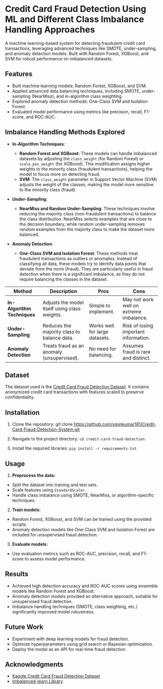 # Credit Card Fraud Detection Using ML and Different Class Imbalance Handling Approaches

A machine learning-based system for detecting fraudulent credit card transactions, leveraging advanced techniques like SMOTE, under-sampling, and anomaly detection models. Built with Random Forest, XGBoost, and SVM for robust performance on imbalanced datasets.

## Features
- Built machine learning models: Random Forest, XGBoost, and SVM.
- Applied advanced data balancing techniques, including SMOTE, under-sampling (NearMiss), and in-algorithm class weighting.
- Explored anomaly detection methods: One-Class SVM and Isolation Forest.
- Evaluated model performance using metrics like precision, recall, F1-score, and ROC-AUC.

## Imbalance Handling Methods Explored

- **In-Algorithm Techniques**:  
  - **Random Forest and XGBoost**: These models can handle imbalanced datasets by adjusting the `class_weight` (for Random Forest) or `scale_pos_weight` (for XGBoost). This modification assigns higher weights to the minority class (fraudulent transactions), helping the model to focus more on detecting fraud.
  - **SVM**: The `class_weight` parameter in Support Vector Machine (SVM) adjusts the weight of the classes, making the model more sensitive to the minority class (fraud).

- **Under-Sampling**:  
  - **NearMiss and Random Under-Sampling**: These techniques involve reducing the majority class (non-fraudulent transactions) to balance the class distribution. NearMiss selects examples that are close to the decision boundary, while random under-sampling removes random examples from the majority class to make the dataset more balanced.

- **Anomaly Detection**:  
  - **One-Class SVM and Isolation Forest**: These methods treat fraudulent transactions as outliers or anomalies. Instead of classifying all data, these models try to identify data points that deviate from the norm (fraud). They are particularly useful in fraud detection when there is a significant imbalance, as they do not require balancing the classes in the dataset.


| Method                   | Description                                         | Pros                         | Cons                                     |
|--------------------------|-----------------------------------------------------|------------------------------|------------------------------------------|
| **In-Algorithm Techniques** | Adjusts the model itself using class weights.      | Simple to implement.         | May not work well on extreme imbalance.  |
| **Under-Sampling**       | Reduces the majority class to balance data.         | Works well for large datasets.| Risk of losing important information.   |
| **Anomaly Detection**    | Treats fraud as an anomaly (unsupervised).          | No need for balancing.        | Assumes fraud is rare and distinct.     |


## Dataset
The dataset used is the [Credit Card Fraud Detection Dataset](https://www.kaggle.com/datasets/mlg-ulb/creditcardfraud). It contains anonymized credit card transactions with features scaled to preserve confidentiality.

## Installation
1. Clone the repository:
   git clone https://github.com/vipinkumar181/Credit-Card-Fraud-Detection-System.git

2. Navigate to the project directory:
    `cd credit-card-fraud-detection`
   
3. Install the required libraries:
    `pip install -r requirements.txt`


## Usage
1. **Preprocess the data:**
- Split the dataset into training and test sets.
- Scale features using `StandardScaler`.
- Handle class imbalance using SMOTE, NearMiss, or algorithm-specific techniques.

2. **Train models:**
- Random Forest, XGBoost, and SVM can be trained using the provided scripts.
- Anomaly detection models like One-Class SVM and Isolation Forest are included for unsupervised fraud detection.

3. **Evaluate models:**
- Use evaluation metrics such as ROC-AUC, precision, recall, and F1-score to assess model performance.


## Results
- Achieved high detection accuracy and ROC-AUC scores using ensemble models like Random Forest and XGBoost.
- Anomaly detection models provided an alternative approach, suitable for unsupervised fraud detection.
- Imbalance handling techniques (SMOTE, class weighting, etc.) significantly improved model robustness.

## Future Work
- Experiment with deep learning models for fraud detection.
- Optimize hyperparameters using grid search or Bayesian optimization.
- Deploy the model as an API for real-time fraud detection.

## Acknowledgments
- [Kaggle Credit Card Fraud Detection Dataset](https://www.kaggle.com/datasets/mlg-ulb/creditcardfraud)
- [Imbalanced-learn Library](https://imbalanced-learn.org/stable/)
